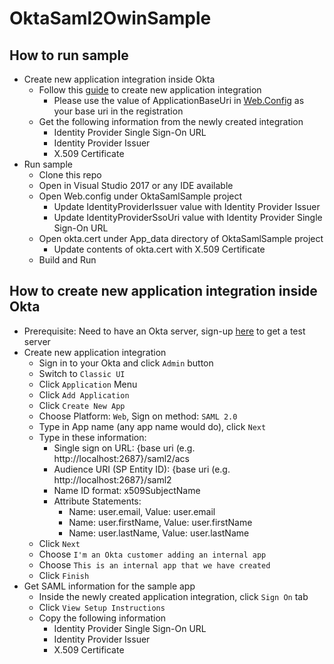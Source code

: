 # OktaSaml2OwinSample

## How to run sample

- Create new application integration inside Okta
  - Follow this [guide](todo) to create new application integration
    - Please use the value of ApplicationBaseUri in [Web.Config](https://github.com/bvillanueva-mdsol/OktaSaml2OwinSample/blob/master/OktaSamlSample/Web.config) as your base uri in the registration
  - Get the following information from the newly created integration
    - Identity Provider Single Sign-On URL
    - Identity Provider Issuer
    - X.509 Certificate
- Run sample
  - Clone this repo
  - Open in Visual Studio 2017 or any IDE available
  - Open Web.config under OktaSamlSample project
    - Update IdentityProviderIssuer value with Identity Provider Issuer
    - Update IdentityProviderSsoUri value with Identity Provider Single Sign-On URL
  - Open okta.cert under App_data directory of OktaSamlSample project
    - Update contents of okta.cert with X.509 Certificate
  - Build and Run

## How to create new application integration inside Okta

- Prerequisite: Need to have an Okta server, sign-up [here](https://developer.okta.com/signup/) to get a test server
- Create new application integration
  - Sign in to your Okta and click `Admin` button
  - Switch to `Classic UI`
  - Click `Application` Menu
  - Click `Add Application`
  - Click `Create New App`
  - Choose Platform: `Web`, Sign on method: `SAML 2.0`
  - Type in App name (any app name would do), click `Next`
  - Type in these information:
    - Single sign on URL: {base uri (e.g. http://localhost:2687}/saml2/acs
    - Audience URI (SP Entity ID): {base uri (e.g. http://localhost:2687}/saml2
    - Name ID format: x509SubjectName
    - Attribute Statements:
      - Name: user.email, Value: user.email
      - Name: user.firstName, Value: user.firstName
      - Name: user.lastName, Value: user.lastName
  - Click `Next`
  - Choose `I'm an Okta customer adding an internal app`
  - Choose `This is an internal app that we have created`
  - Click `Finish`
- Get SAML information for the sample app
  - Inside the newly created application integration, click `Sign On` tab
  - Click `View Setup Instructions`
  - Copy the following information
    - Identity Provider Single Sign-On URL
    - Identity Provider Issuer
    - X.509 Certificate

